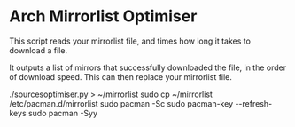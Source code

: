# Arch Mirrorlist Optimiser

This script reads your mirrorlist file, and times how long it takes to download a file.

It outputs a list of mirrors that successfully downloaded the file, in the order of download speed. This can then replace your mirrorlist file.

./sourcesoptimiser.py > ~/mirrorlist
sudo cp ~/mirrorlist /etc/pacman.d/mirrorlist
sudo pacman -Sc
sudo pacman-key --refresh-keys
sudo pacman -Syy
